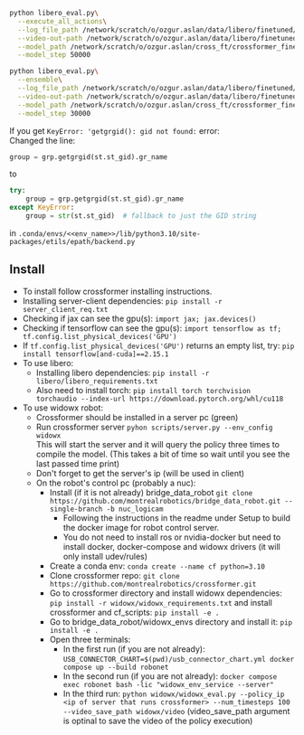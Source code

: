```bash
python libero_eval.py\
  --execute_all_actions\
  --log_file_path /network/scratch/o/ozgur.aslan/data/libero/finetuned/all_actions/50k/eval.log\
  --video-out-path /network/scratch/o/ozgur.aslan/data/libero/finetuned/all_actions/50k\
  --model_path /network/scratch/o/ozgur.aslan/cross_ft/crossformer_finetune/experiment_20250710_170012\
  --model_step 50000
```


```bash
python libero_eval.py\
  --ensemble\
  --log_file_path /network/scratch/o/ozgur.aslan/data/libero/finetuned/ensemble/30k/test.log\
  --video-out-path /network/scratch/o/ozgur.aslan/data/libero/finetuned/ensemble/30k\
  --model_path /network/scratch/o/ozgur.aslan/cross_ft/crossformer_finetune/experiment_20250710_170012\
  --model_step 30000
```

If you get ```KeyError: 'getgrgid(): gid not found:```  error:  
Changed the line:
```python 
group = grp.getgrgid(st.st_gid).gr_name
```
to
```python
try:
    group = grp.getgrgid(st.st_gid).gr_name
except KeyError:
    group = str(st.st_gid)  # fallback to just the GID string
```
in ```.conda/envs/<<env_name>>/lib/python3.10/site-packages/etils/epath/backend.py```


## Install
- To install follow crossformer installing instructions.
- Installing server-client dependencies: ```pip install -r server_client_req.txt ```
- Checking if jax can see the gpu(s): ```import jax; jax.devices() ```
- Checking if tensorflow can see the gpu(s): ```import tensorflow as tf; tf.config.list_physical_devices('GPU') ```
- If ```tf.config.list_physical_devices('GPU')``` returns an empty list, try: ```pip install tensorflow[and-cuda]==2.15.1 ```
- To use libero:
  - Installing libero dependencies: ```pip install -r libero/libero_requirements.txt ```
  - Also need to install torch: ```pip install torch torchvision torchaudio --index-url https://download.pytorch.org/whl/cu118 ```
- To use widowx robot:
  - Crossformer should be installed in a server pc (green)
  - Run crossformer server ```pyhon scripts/server.py --env_config widowx```   
This will start the server and it will query the policy three times to compile the model. (This takes a bit of time so wait until you see the last passed time print)
  - Don't forget to get the server's ip (will be used in client)
  - On the robot's control pc (probably a nuc):
    - Install (if it is not already) bridge_data_robot ```git clone https://github.com/montrealrobotics/bridge_data_robot.git --single-branch -b nuc_logicam```
      - Following the instructions in the readme under Setup to build the docker image for robot control server. 
      - You do not need to install ros or nvidia-docker but need to install docker, docker-compose and widowx drivers (it will only install udev/rules)
    - Create a conda env: ```conda create --name cf python=3.10```
    - Clone crossformer repo: ```git clone https://github.com/montrealrobotics/crossformer.git```
    - Go to crossformer directory and install widowx dependencies: ```pip install -r widowx/widowx_requirements.txt``` and install crossformer and cf_scripts: ```pip install -e .```
    - Go to bridge_data_robot/widowx_envs directory and install it: ```pip install -e .```
    - Open three terminals:
      - In the first run (if you are not already): ```USB_CONNECTOR_CHART=$(pwd)/usb_connector_chart.yml docker compose up --build robonet```
      - In the second run (if you are not already): ```docker compose exec robonet bash -lic "widowx_env_service --server"```
      - In the third run: ```python widowx/widowx_eval.py --policy_ip <ip of server that runs crossformer> --num_timesteps 100 --video_save_path widowx/video``` (video_save_path argument is optinal to save the video of the policy execution)
